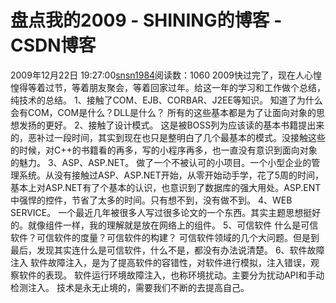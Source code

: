 # 盘点我的2009 - SHINING的博客 - CSDN博客
2009年12月22日 19:27:00[snsn1984](https://me.csdn.net/snsn1984)阅读数：1060
2009快过完了，现在人心惶惶得等着过节，等着朋友聚会，等着回家过年。给这一年的学习和工作做个总结，纯技术的总结。
1、接触了COM、EJB、CORBAR、J2EE等知识。
知道了为什么会有COM，COM是什么？DLL是什么？
所有的这些基本都是为了让面向对象的思想发扬的更好。
2、接触了设计模式。
这是被BOSS列为应该读的基本书籍提出来的，恶补过一段时间，其实到现在也只是整明白了几个最基本的模式。没接触这些的时候，对C++的书籍看的再多，写的小程序再多，也一直没有意识到面向对象的魅力。
3、ASP、ASP.NET。
做了一个不被认可的小项目。一个小型企业的管理系统。从没有接触过ASP、ASP.NET开始，从零开始动手学，花了5周的时间，基本上对ASP.NET有了个基本的认识，也意识到了数据库的强大用处。ASP.ENT中强悍的控件，节省了太多的时间。只有想不到，没有做不到。
4、WEB SERVICE。
一个最近几年被很多人写过很多论文的一个东西。其实主题思想挺好的。就像组件一样，我的理解就是放在网络上的组件。
5、可信软件
什么是可信软件？可信软件的度量？可信软件的构建？
可信软件领域的几个大问题。但是到最后，发现其实连什么是可信软件，什么不是，都没有办法说清楚。
6、软件故障注入
软件故障注入，是为了提高软件的容错性，对软件进行模拟，注入错误，观察软件的表现。
软件运行环境故障注入，也称环境扰动。主要分为扰动API和手动检测注入。
技术是永无止境的，需要我们不断的去提高自己。
